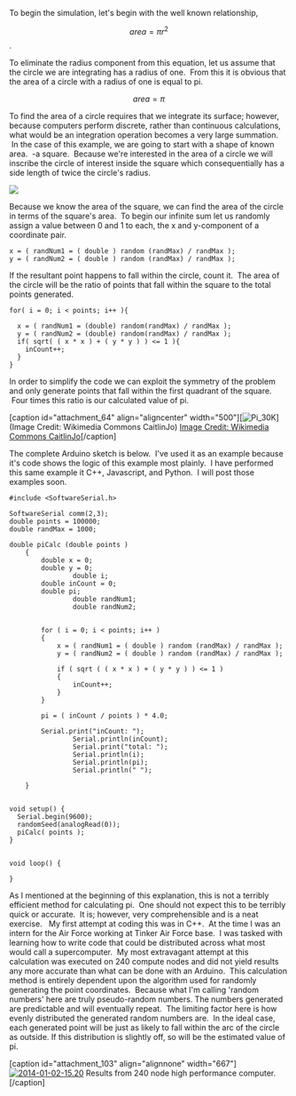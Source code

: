 
To begin the simulation, let's begin with the well known relationship,

$$area=\pi r^2$$.

To eliminate the radius component from this equation, let us assume that the circle we are integrating has a radius of one.  From this it is obvious that the area of a circle with a radius of one is equal to pi.

$$area=\pi$$

To find the area of a circle requires that we integrate its surface; however, because computers perform discrete, rather than continuous calculations, what would be an integration operation becomes a very large summation.  In the case of this example, we are going to start with a shape of known area.  -a square.  Because we're interested in the area of a circle we will inscribe the circle of interest inside the square which consequentially has a side length of twice the circle's radius.


![](http://codytaylor.cc/opti/circlesquare.svg)

Because we know the area of the square, we can find the area of the circle in terms of the square's area.  To begin our infinite sum let us randomly assign a value between 0 and 1 to each, the x and y-component of a coordinate pair.


    x = ( randNum1 = ( double ) random (randMax) / randMax );
    y = ( randNum2 = ( double ) random (randMax) / randMax );


If the resultant point happens to fall within the circle, count it.  The area of the circle will be the ratio of points that fall within the square to the total points generated.


    for( i = 0; i < points; i++ ){

      x = ( randNum1 = (double) random(randMax) / randMax );
      y = ( randNum2 = (double) random(randMax) / randMax );         
      if( sqrt( ( x * x ) + ( y * y ) ) <= 1 ){
        inCount++;
      }  
    }


In order to simplify the code we can exploit the symmetry of the problem and only generate points that fall within the first quadrant of the square.  Four times this ratio is our calculated value of pi.

[caption id="attachment_64" align="aligncenter" width="500"][![Pi_30K](http://codytaylor.cc/opti/Pi_30K.gif)](Image Credit: Wikimedia Commons CaitlinJo) [Image Credit: Wikimedia Commons CaitlinJo](http://commons.wikimedia.org/wiki/File:Pi_30K.gif)[/caption]

The complete Arduino sketch is below.  I've used it as an example because it's code shows the logic of this example most plainly.  I have performed this same example it C++, Javascript, and Python.  I will post those examples soon.


    #include <SoftwareSerial.h>

    SoftwareSerial comm(2,3);
    double points = 100000;
    double randMax = 1000;

    double piCalc (double points )
    	{
    		double x = 0;
    		double y = 0;
                    double i;
    		double inCount = 0;
    		double pi;
                    double randNum1;
                    double randNum2;


    		for ( i = 0; i < points; i++ )
    		{
    			x = ( randNum1 = ( double ) random (randMax) / randMax );
    			y = ( randNum2 = ( double ) random (randMax) / randMax );

    			if ( sqrt ( ( x * x ) + ( y * y ) ) <= 1 )
    			{
    				inCount++;
    			}
    		}

    		pi = ( inCount / points ) * 4.0;

    		Serial.print("inCount: ");
                    Serial.println(inCount);
                    Serial.print("total: ");
                    Serial.println(i);
                    Serial.println(pi);
                    Serial.println(" ");

    	}


    void setup() {    
      Serial.begin(9600);  
      randomSeed(analogRead(0));
      piCalc( points );
    }


    void loop() {

    }




As I mentioned at the beginning of this explanation, this is not a terribly efficient method for calculating pi.  One should not expect this to be terribly quick or accurate.  It is; however, very comprehensible and is a neat exercise.   My first attempt at coding this was in C++.  At the time I was an intern for the Air Force working at Tinker Air Force base.  I was tasked with learning how to write code that could be distributed across what most would call a supercomputer.  My most extravagant attempt at this calculation was executed on 240 compute nodes and did not yield results any more accurate than what can be done with an Arduino.  This calculation method is entirely dependent upon the algorithm used for randomly generating the point coordinates.  Because what I'm calling 'random numbers' here are truly pseudo-random numbers. The numbers generated are predictable and will eventually repeat.  The limiting factor here is how evenly distributed the generated random numbers are.  In the ideal case, each generated point will be just as likely to fall within the arc of the circle as outside. If this distribution is slightly off, so will be the estimated value of pi.

[caption id="attachment_103" align="alignnone" width="667"][![2014-01-02-15.20](http://codytaylor.cc/opti/2014-01-02-15.20.jpg)](http://codytaylor.cc/opti/2014-01-02-15.20.jpg) Results from 240 node high performance computer.[/caption]
